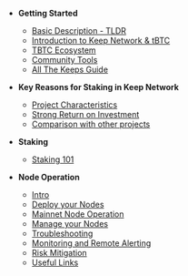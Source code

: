 - **Getting Started**
	- [Basic Description - TLDR](basics/start.md)
	- [Introduction to Keep Network & tBTC](basics/intro.md)
	- [TBTC Ecosystem](basics/ecosystem.md)
	- [Community Tools](basics/tools.md)
	- [All The Keeps Guide](basics/atk.md)

- **Key Reasons for Staking in Keep Network**
	- [Project Characteristics](Reasons/reasons.md)
	- [Strong Return on Investment](Reasons/roi.md)
	- [Comparison with other projects](comparison/comparesimilar.md)
	

- **Staking**
	- [Staking 101](stakingdoc/staking101.md)
	
- **Node Operation**
  - [Intro](Node-Operation/intro-operation.md)
  - [Deploy your Nodes](Node-Operation/deploy.md)
  - [Mainnet Node Operation](Node-Operation/mainnet.md)
  - [Manage your Nodes](Node-Operation/manage.md)
  - [Troubleshooting](Node-Operation/troubleshooting.md)
  - [Monitoring and Remote Alerting](Node-Operation/monitoring.md)
  - [Risk Mitigation](Node-Operation/risks.md)
  - [Useful Links](Node-Operation/links.md)

